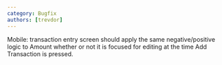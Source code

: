 ```yaml
---
category: Bugfix
authors: [trevdor]
---
```


Mobile: transaction entry screen should apply the same negative/positive logic to Amount whether or not it is focused for editing at the time Add Transaction is pressed.
